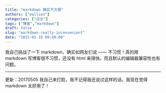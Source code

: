 ```yaml
---
title: "markdown 确实不方便"
authors: ["eallion"]
categories: ["日志"]
tags: ["博客","markdown"]
draft: false
slug: "markdown-really-inconvenient"
date: "2015-01-19 09:40:00"
---
```


我自己挑战了一下 markdown，确实如网友们说 —— 不习惯！真的用 markdown 写博客很不习惯，还没有 html 来得快。而且默认的编辑器兼容性也有问题。

---

更新：20170505
我自己来打脸，我不记得我还说过这样的话。我现在觉得 markdown 太好用了！
